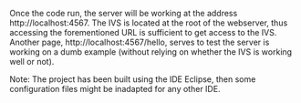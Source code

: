 Once the code run, the server will be working at the address http://localhost:4567.
The IVS is located at the root of the webserver, thus accessing the forementioned URL is sufficient to get access to the IVS.
Another page, http://localhost:4567/hello, serves to test the server is working on a dumb example (without relying on whether the IVS is working well or not).


Note: The project has been built using the IDE Eclipse, then some configuration files might be inadapted for any other IDE.
